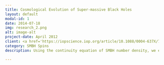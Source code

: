 ```yaml
---
title: Cosmological Evolution of Super-massive Black Holes
layout: default
modal-id: 1
date: 2014-07-18
img: research_2.png
alt: image-alt
project-date: April 2012
client: <a href='https://iopscience.iop.org/article/10.1088/0004-637X/749/2/187'>Li et al. 2013, ApJ, 749, 187</a>
category: SMBH Spins
description: Using the continuity equation of SMBH number density, we explicitly obtain the mass-dependent cosmological evolution of the radiative efficiency for accretion, which serves as a proxy for SMBH spin. Our calculations make use of the SMBH mass function of active and inactive galaxies, the bolometric luminosity function of active galactic nuclei (AGNs), corrected for the contribution from Compton-thick sources, and the observed Eddington ratio distribution. We find that the radiative efficiency generally increases with increasing black hole mass at high redshifts (z >~ 1), while the trend reverses at lower redshifts, such that the highest efficiencies are attained by the lowest mass black holes. Assuming that the standard accretion disk model applies, we suggest that the accretion history of SMBHs and their accompanying spins evolves in two distinct regimes, an early phase of prolonged accretion, plausibly driven by major mergers, during which the black hole spins up, then switching to a period of random, episodic accretion, governed by minor mergers and internal secular processes, during which the hole spins down. The transition epoch depends on mass, mirroring other evidence for "cosmic downsizing" in the AGN population; it occurs at z ≈ 2 for high-mass black holes and somewhat later, at z ≈ 1, for lower mass systems. 

---
```


